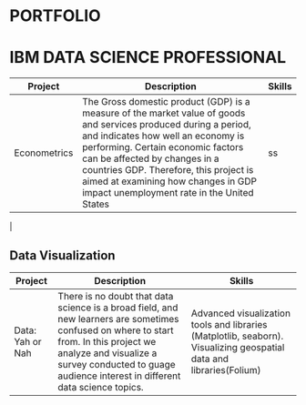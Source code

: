 # PORTFOLIO


# IBM DATA SCIENCE PROFESSIONAL 




|Project     |Description    |Skills|     
|------------| --------------|-------|
|Econometrics| The Gross domestic product (GDP) is a measure of the market value of goods and services produced during a period, and indicates how well an economy is performing. Certain economic factors can be affected by changes in a countries GDP. Therefore, this project is aimed at examining how changes in GDP impact unemployment rate in the United States|ss|
|


## Data Visualization
|Project     |Description    |Skills|     
|------------| --------------|-------|
|Data: Yah or Nah|There is no doubt that data science is a broad field, and new learners are sometimes confused on where to start from. In this project we analyze and visualize a survey conducted to guage audience interest in different data science topics. |Advanced visualization tools and libraries (Matplotlib, seaborn). Visualizing geospatial data and libraries(Folium) |
